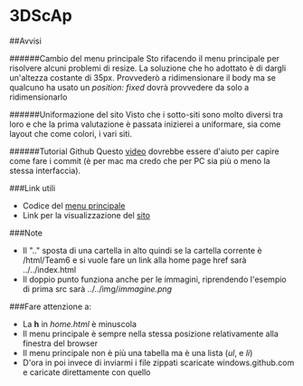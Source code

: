 3DScAp
=========

##Avvisi

######Cambio del menu principale
Sto rifacendo il menu principale per risolvere alcuni problemi di resize.
La soluzione che ho adottato è di dargli un'altezza costante di 35px. Provvederò a ridimensionare il body ma se qualcuno ha usato un *position: fixed* dovrà provvedere da solo a ridimensionarlo

######Uniformazione del sito
Visto che i sotto-siti sono molto diversi tra loro e che la prima valutazione è passata inizierei a uniformare, sia come layout che come colori, i vari siti.

######Tutorial Github
Questo [video](http://youtu.be/9xlBfZwgT-o) dovrebbe essere d'aiuto per capire come fare i commit (è per mac ma credo che per PC sia più o meno la stessa interfaccia).

###Link utili

+   Codice del [menu principale](https://gist.github.com/LRuffati/9723590)
+   Link per la visualizzazione del [sito](lruffati.github.io/3DScAp)

###Note

+   Il ".." sposta di una cartella in alto quindi se la cartella corrente è /html/Team6
    e si vuole fare un link alla home page href sarà ../../index.html
+   Il doppio punto funziona anche per le immagini, riprendendo l'esempio di prima src sarà ../../img/*immagine.png*

###Fare attenzione a:

+   La **h** in *home.html* è minuscola
+   Il menu principale è sempre nella stessa posizione relativamente alla finestra del browser
+   Il menu principale non è più una tabella ma è una lista (*ul*, e *li*)
+   D'ora in poi invece di inviarmi i file zippati scaricate windows.github.com e caricate direttamente con quello

